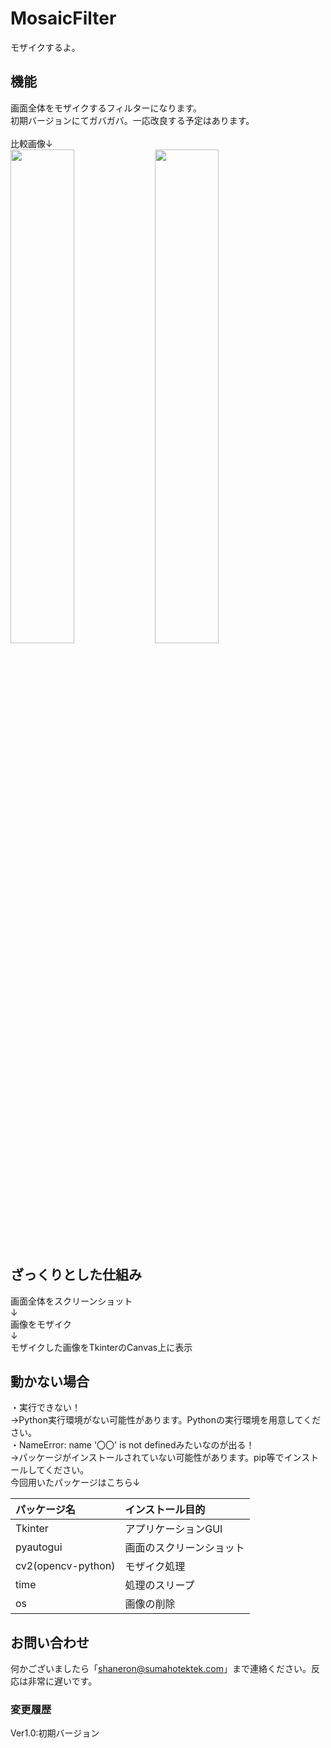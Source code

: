 # MosaicFilter<br>
モザイクするよ。<br>

## 機能<br>
画面全体をモザイクするフィルターになります。<br>
初期バージョンにてガバガバ。一応改良する予定はあります。<br>
<br>
比較画像↓<br>
<img src="https://user-images.githubusercontent.com/77985354/127642550-a964f57a-24c8-4bd7-b4a1-1024d5e1caaa.png" width="45%">
<img src="https://user-images.githubusercontent.com/77985354/127642574-ae842d9f-1c53-4da6-870f-4131ff97b3f6.png" width="45%">

## ざっくりとした仕組み<br>
画面全体をスクリーンショット<br>
↓<br>
画像をモザイク<br>
↓<br>
モザイクした画像をTkinterのCanvas上に表示<br>

## 動かない場合<br>
・実行できない！<br>
→Python実行環境がない可能性があります。Pythonの実行環境を用意してください。<br>
・NameError: name '〇〇' is not definedみたいなのが出る！<br>
→パッケージがインストールされていない可能性があります。pip等でインストールしてください。<br>
今回用いたパッケージはこちら↓<br>

| パッケージ名        | インストール目的        |
|:-------------------|:----------------------|
| Tkinter            | アプリケーションGUI     |
| pyautogui          | 画面のスクリーンショット |
| cv2(opencv-python) | モザイク処理            |
| time               | 処理のスリープ          |
| os                 | 画像の削除             |

## お問い合わせ<br>
何かございましたら「shaneron@sumahotektek.com」まで連絡ください。反応は非常に遅いです。<br>

### 変更履歴<br>
Ver1.0:初期バージョン<br>

